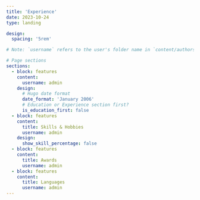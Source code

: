 ```yaml
---
title: 'Experience'
date: 2023-10-24
type: landing

design:
  spacing: '5rem'

# Note: `username` refers to the user's folder name in `content/authors/`

# Page sections
sections:
  - block: features
    content:
      username: admin
    design:
      # Hugo date format
      date_format: 'January 2006'
      # Education or Experience section first?
      is_education_first: false
  - block: features
    content:
      title: Skills & Hobbies
      username: admin
    design:
      show_skill_percentage: false
  - block: features
    content:
      title: Awards
      username: admin
  - block: features
    content:
      title: Languages
      username: admin
---
```

